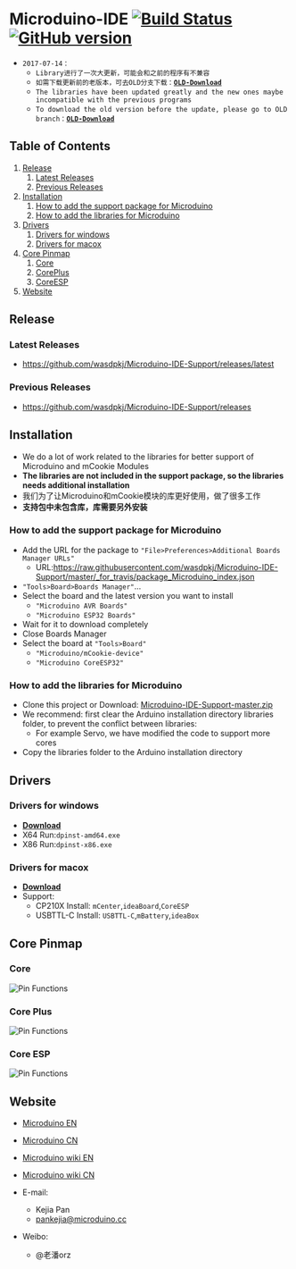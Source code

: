Microduino-IDE [![Build Status](https://travis-ci.org/wasdpkj/Microduino-IDE-Support.svg?branch=master)](https://travis-ci.org/wasdpkj/Microduino-IDE-Support) [![GitHub version](https://img.shields.io/github/release/wasdpkj/Microduino-IDE-Support.svg?branch=master)](https://github.com/wasdpkj/Microduino-IDE-Support/releases/latest)
========

- `2017-07-14：`
  - `Library进行了一次大更新，可能会和之前的程序有不兼容`
  - `如需下载更新前的老版本，可去OLD分支下载：`[**`OLD-Download`**](https://github.com/wasdpkj/Microduino-IDE-Support/tree/OLD)
  - `The libraries have been updated greatly and the new ones maybe incompatible with the previous programs`
  - `To download the old version before the update, please go to OLD branch：`[**`OLD-Download`**](https://github.com/wasdpkj/Microduino-IDE-Support/tree/OLD)


## Table of Contents

1. [Release](#release)
   1. [Latest Releases](#latest-releases)
   2. [Previous Releases](#previous-releases)
2. [Installation](#installation)
   1. [How to add the support package for Microduino](#how-to-add-the-support-package-for-microduino)
   2. [How to add the libraries for Microduino](#how-to-add-the-libraries-for-microduino)
3. [Drivers](#drivers)
   1. [Drivers for windows](#drivers-for-windows)
   2. [Drivers for macox](#drivers-for-macox)
4. [Core Pinmap](#core-pinmap)
   1. [Core](#core)
   2. [CorePlus](#core-plus)
   3. [CoreESP](#core-esp)
5. [Website](#website)


## Release

### Latest Releases
- https://github.com/wasdpkj/Microduino-IDE-Support/releases/latest

### Previous Releases
- https://github.com/wasdpkj/Microduino-IDE-Support/releases


## Installation

- We do a lot of work related to the libraries for better support of Microduino and mCookie Modules
- **The libraries are not included in the support package, so the libraries needs additional installation**
- 我们为了让Microduino和mCookie模块的库更好使用，做了很多工作
- **支持包中未包含库，库需要另外安装**

### How to add the support package for Microduino

- Add the URL for the package to `"File>Preferences>Additional Boards Manager URLs"`
  - URL:https://raw.githubusercontent.com/wasdpkj/Microduino-IDE-Support/master/_for_travis/package_Microduino_index.json
- `"Tools>Board>Boards Manager"`...
- Select the board and the latest version you want to install
  - `"Microduino AVR Boards"`
  - `"Microduino ESP32 Boards"`
- Wait for it to download completely
- Close Boards Manager
- Select the board at `"Tools>Board"`
  - `"Microduino/mCookie-device"`
  - `"Microduino CoreESP32"`

### How to add the libraries for Microduino

- Clone this project or Download: [Microduino-IDE-Support-master.zip](https://github.com/wasdpkj/Microduino-IDE-Support/archive/master.zip)
- We recommend: first clear the Arduino installation directory libraries folder, to prevent the conflict between libraries: 
  - For example Servo, we have modified the code to support more cores
- Copy the libraries folder to the Arduino installation directory


## Drivers

### Drivers for windows

- [**Download**](https://github.com/wasdpkj/Microduino-IDE-Support/raw/master/_drivers/drivers%20for%20win-V1.zip)
- X64 Run:`dpinst-amd64.exe`
- X86 Run:`dpinst-x86.exe`

### Drivers for macox

- [**Download**](https://github.com/wasdpkj/Microduino-IDE-Support/raw/master/_drivers/drivers%20for%20mac-V1.zip)
- Support:  
  - CP210X Install: `mCenter`,`ideaBoard`,`CoreESP`
  - USBTTL-C Install: `USBTTL-C`,`mBattery`,`ideaBox`


## Core Pinmap

### Core

![Pin Functions](https://github.com/wasdpkj/Microduino-IDE-Support/raw/master/_doc/pinmap-core.png)

### Core Plus

![Pin Functions](https://github.com/wasdpkj/Microduino-IDE-Support/blob/master/_doc/pinmap-core%2B.png)

### Core ESP

![Pin Functions](https://github.com/wasdpkj/Microduino-IDE-Support/raw/master/_doc/pinmap-coreesp.png)


## Website

- [Microduino EN](http://www.microduino.cc)
- [Microduino CN](http://www.microduino.cn)

- [Microduino wiki EN](http://wiki.microduino.cc)
- [Microduino wiki CN](http://wiki.microduino.cn)

- E-mail:
  - Kejia Pan
  + pankejia@microduino.cc

- Weibo:
  - @老潘orz
